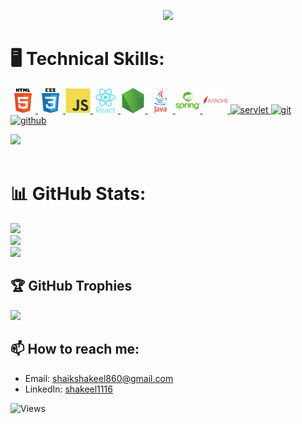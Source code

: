 <p align="center">
  <img src="https://readme-typing-svg.herokuapp.com?color=E22FE4&width=380&height=28&lines=Hi👋+I'm+Shakeel+Shaik..;Java+Full+Stack+Developer;Open-Source+Enthusiast..;Learning+In+Public..;Empowering+Others;Nice+To+Meet+You+....&center=true">
</p>

# 🖥️ Technical Skills:  
<p align="left">
  <a href="https://www.w3schools.com/html/" target="_blank" rel="noreferrer">
    <img src="https://raw.githubusercontent.com/devicons/devicon/master/icons/html5/html5-original-wordmark.svg" alt="html5" width="40" height="40"/>
  </a>
  <a href="https://www.w3schools.com/css/" target="_blank" rel="noreferrer">
    <img src="https://raw.githubusercontent.com/devicons/devicon/master/icons/css3/css3-original-wordmark.svg" alt="css3" width="40" height="40"/>
  </a>
  <a href="https://developer.mozilla.org/en-US/docs/Web/JavaScript" target="_blank" rel="noreferrer">
    <img src="https://raw.githubusercontent.com/devicons/devicon/master/icons/javascript/javascript-original.svg" alt="javascript" width="40" height="40"/>
  </a>
  <a href="https://reactjs.org/" target="_blank" rel="noreferrer">
    <img src="https://raw.githubusercontent.com/devicons/devicon/master/icons/react/react-original-wordmark.svg" alt="react" width="40" height="40"/>
  </a>
  <a href="https://nodejs.org/" target="_blank" rel="noreferrer">
    <img src="https://raw.githubusercontent.com/devicons/devicon/master/icons/nodejs/nodejs-original.svg" alt="nodejs" width="40" height="40"/>
  </a>
  <a href="https://www.java.com/" target="_blank" rel="noreferrer">
    <img src="https://raw.githubusercontent.com/devicons/devicon/master/icons/java/java-original-wordmark.svg" alt="java" width="40" height="40"/>
  </a>
  <a href="https://spring.io/projects/spring-boot" target="_blank" rel="noreferrer">
    <img src="https://raw.githubusercontent.com/devicons/devicon/master/icons/spring/spring-original-wordmark.svg" alt="springboot" width="40" height="40"/>
  </a>
  <a href="https://maven.apache.org/" target="_blank" rel="noreferrer">
    <img src="https://raw.githubusercontent.com/devicons/devicon/master/icons/apache/apache-original-wordmark.svg" alt="maven" width="40" height="40"/>
  </a>
  <a href="https://en.wikipedia.org/wiki/Java_servlet" target="_blank" rel="noreferrer">
    <img src="https://cdn.jsdelivr.net/gh/devicons/devicon/icons/java/java-original.svg" alt="servlet" width="40" height="40"/>
  </a>
  <a href="https://git-scm.com/" target="_blank" rel="noreferrer">
    <img src="https://www.vectorlogo.zone/logos/git-scm/git-scm-icon.svg" alt="git" width="40" height="40"/>
  </a>
  <a href="https://www.github.com" target="_blank" rel="noreferrer">
    <img src="https://www.vectorlogo.zone/logos/github/github-icon.svg" alt="github" width="40" height="40"/>
  </a>
</p>

<img src="https://user-images.githubusercontent.com/74038190/212749447-bfb7e725-6987-49d9-ae85-2015e3e7cc41.gif" width="500">
<br><br>

# 📊 GitHub Stats:
![](https://github-readme-stats.vercel.app/api/top-langs/?username=shakeel1116&theme=radical&border=false&include_all_commits=true&count_private=true&layout=compact)  
![](https://github-readme-stats.vercel.app/api?username=shakeel1116&theme=radical&border=false&include_all_commits=true&count_private=true)  
![](https://github-readme-streak-stats.herokuapp.com/?user=shakeel1116&theme=radical&hide_border=false)

## 🏆 GitHub Trophies
![](https://github-profile-trophy.vercel.app/?username=shakeel1116&theme=radical&no-frame=false&no-bg=true&margin-w=4)

## 📫 How to reach me:
- Email: shaikshakeel860@gmail.com  
- LinkedIn: [shakeel1116](https://linkedin.com/in/shakeel1116)  

![Views](https://visitor-badge.deno.dev/shakeel1116.shakeel1116.svg)
